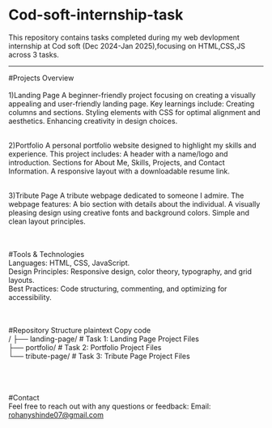 # Cod-soft-internship-task
This repository contains tasks completed during my web devlopment internship at Cod soft (Dec 2024-Jan 2025),focusing on HTML,CSS,JS across 3 tasks. 

<hr>
#Projects Overview<br><br>
1)Landing Page
A beginner-friendly project focusing on creating a visually appealing and user-friendly landing page. Key learnings include:
Creating columns and sections.
Styling elements with CSS for optimal alignment and aesthetics.
Enhancing creativity in design choices.
<br><br>

2)Portfolio
A personal portfolio website designed to highlight my skills and experience. This project includes:
A header with a name/logo and introduction.
Sections for About Me, Skills, Projects, and Contact Information.
A responsive layout with a downloadable resume link.
<br><br>

3)Tribute Page
A tribute webpage dedicated to someone I admire. The webpage features:
A bio section with details about the individual.
A visually pleasing design using creative fonts and background colors.
Simple and clean layout principles.
<br><br><br>

#Tools & Technologies<br>
Languages: HTML, CSS, JavaScript.<br>
Design Principles: Responsive design, color theory, typography, and grid layouts.<br>
Best Practices: Code structuring, commenting, and optimizing for accessibility.
<br><br><br>

#Repository Structure
plaintext
Copy code<br>
/
├── landing-page/         # Task 1: Landing Page Project Files<br>
├── portfolio/            # Task 2: Portfolio Project Files<br>
└── tribute-page/         # Task 3: Tribute Page Project Files<br>

<br><br><br>
#Contact<br>
Feel free to reach out with any questions or feedback:
Email: rohanyshinde07@gmail.com
